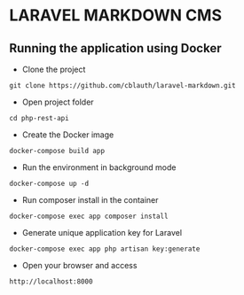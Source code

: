 # LARAVEL MARKDOWN CMS

## Running the application using Docker

* Clone the project
```
git clone https://github.com/cblauth/laravel-markdown.git
```
* Open project folder
```
cd php-rest-api
```
* Create the Docker image
```
docker-compose build app
```
* Run the environment in background mode
```
docker-compose up -d
```
* Run composer install in the container
```
docker-compose exec app composer install
```
* Generate unique application key for Laravel
```
docker-compose exec app php artisan key:generate
```
 * Open your browser and access
```
http://localhost:8000
```
